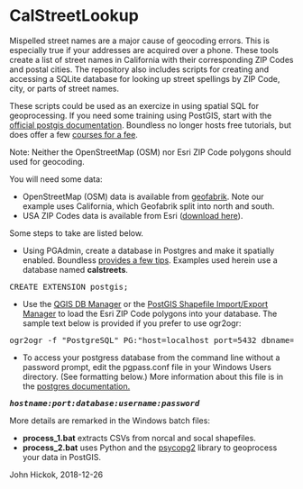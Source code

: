 # CalStreetLookup

Mispelled street names are a major cause of geocoding errors. This is especially true if your addresses are acquired over a phone. These tools create a list of street names in California with their corresponding ZIP Codes and postal cities. The repository also includes scripts for creating and accessing a SQLite database for looking up street spellings by ZIP Code, city, or parts of street names.

These scripts could be used as an exercize in using spatial SQL for geoprocessing. If you need some training using PostGIS, start with the <a href="https://postgis.net/workshops/postgis-intro">official postgis documentation</a>. Boundless no longer hosts free tutorials, but does offer a few <a href="https://learn.boundlessgeo.com/series/postgis">courses for a fee</a>.

Note: Neither the OpenStreetMap (OSM) nor Esri ZIP Code polygons should used for geocoding.

You will need some data:
<ul>
  <li>OpenStreetMap (OSM) data is available from <a href="https://www.geofabrik.de/">geofabrik</a>. Note our example uses California, which Geofabrik split into north and south.</li>
  <li>USA ZIP Codes data is available from Esri (<a href="http://www.arcgis.com/home/item.html?id=8d2012a2016e484dafaac0451f9aea24">download here</a>).</li>
</ul>

Some steps to take are listed below.
<ul>
    <li>Using PGAdmin, create a database in Postgres and make it spatially enabled. Boundless <a href="https://connect.boundlessgeo.com/docs/suite/4.8/dataadmin/pgGettingStarted/createdb.html">provides a few tips</a>. Examples used herein use a database named <b>calstreets</b>.</li>
</ul>

<pre>
CREATE EXTENSION postgis;
</pre>

<ul>
  <li>Use the <a href="http://docs.qgis.org/2.18/en/docs/user_manual/plugins/plugins_db_manager.html">QGIS DB Manager</a> or the <a href="https://connect.boundlessgeo.com/docs/suite/4.8/dataadmin/pgGettingStarted/pgshapeloader.html">PostGIS Shapefile Import/Export Manager</a> to load the Esri ZIP Code polygons into your database. The sample text below is provided if you prefer to use ogr2ogr:</li>
 </ul>

<pre>
ogr2ogr -f "PostgreSQL" PG:"host=localhost port=5432 dbname=calstreets user=<i><b>your login</b></i> password=<i><b>your password</b></i>" -s_srs EPSG:4326 -t_srs EPSG:4326 zip_poly.gdb -sql "SELECT ZIP_CODE, PO_NAME, STATE FROM zip_poly AS USA_ZIP_POLY" -overwrite -progress --config PG_USE_COPY YES
</pre>

<ul>
  <li>To access your postgress database from the command line without a password prompt, edit the pgpass.conf file in your Windows Users directory. (See formatting below.) More information about this file is in the <a href="https://www.postgresql.org/docs/current/static/libpq-pgpass.html">postgres documentation.</a></li>
</ul>

<pre>
<b><i>hostname:port:database:username:password</i></b>
</pre>

<p>
More details are remarked in the Windows batch files:
<ul>
  <li><b>process_1.bat</b> extracts CSVs from norcal and socal shapefiles.</li>
  <li><b>process_2.bat</b> uses Python and the <a href="http://initd.org/psycopg/docs/index.html">psycopg2</a> library to geoprocess your data in PostGIS.</li>
</ul>  

John Hickok, 2018-12-26
